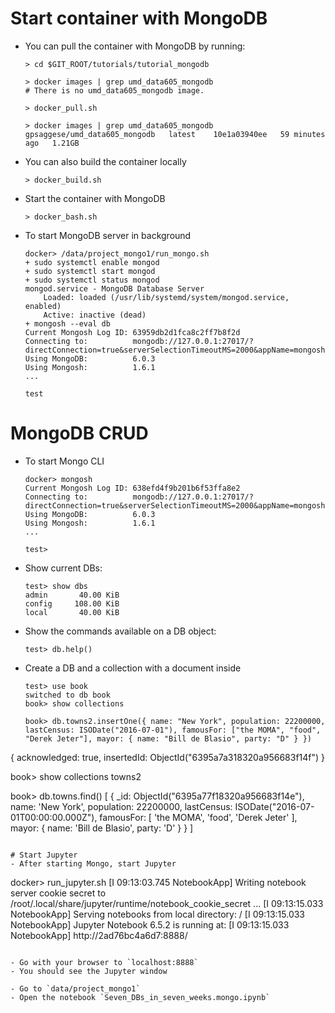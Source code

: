 # Start container with MongoDB

- You can pull the container with MongoDB by running:
  ```
  > cd $GIT_ROOT/tutorials/tutorial_mongodb

  > docker images | grep umd_data605_mongodb
  # There is no umd_data605_mongodb image.

  > docker_pull.sh

  > docker images | grep umd_data605_mongodb
  gpsaggese/umd_data605_mongodb   latest    10e1a03940ee   59 minutes ago   1.21GB
  ```

- You can also build the container locally
  ```
  > docker_build.sh
  ```

- Start the container with MongoDB
  ```
  > docker_bash.sh
  ```

- To start MongoDB server in background
  ```
  docker> /data/project_mongo1/run_mongo.sh
  + sudo systemctl enable mongod
  + sudo systemctl start mongod
  + sudo systemctl status mongod
  mongod.service - MongoDB Database Server
      Loaded: loaded (/usr/lib/systemd/system/mongod.service, enabled)
      Active: inactive (dead)
  + mongosh --eval db
  Current Mongosh Log ID: 63959db2d1fca8c2ff7b8f2d
  Connecting to:          mongodb://127.0.0.1:27017/?directConnection=true&serverSelectionTimeoutMS=2000&appName=mongosh+1.6.1
  Using MongoDB:          6.0.3
  Using Mongosh:          1.6.1
  ...

  test
  ```

# MongoDB CRUD
- To start Mongo CLI
  ```
  docker> mongosh
  Current Mongosh Log ID: 638efd4f9b201b6f53ffa8e2
  Connecting to:          mongodb://127.0.0.1:27017/?directConnection=true&serverSelectionTimeoutMS=2000&appName=mongosh+1.6.1
  Using MongoDB:          6.0.3
  Using Mongosh:          1.6.1
  ...

  test>
  ```

- Show current DBs:
  ```
  test> show dbs
  admin       40.00 KiB
  config     108.00 KiB
  local       40.00 KiB

  ```

- Show the commands available on a DB object:
  ```
  test> db.help()
  ```

- Create a DB and a collection with a document inside
  ```
  test> use book
  switched to db book
  book> show collections

  book> db.towns2.insertOne({ name: "New York", population: 22200000, lastCensus: ISODate("2016-07-01"), famousFor: ["the MOMA", "food", "Derek Jeter"], mayor: { name: "Bill de Blasio", party: "D" } })
{
  acknowledged: true,
  insertedId: ObjectId("6395a7a318320a956683f14f")
}

  book> show collections
  towns2


  book> db.towns.find()
  [
  {
    _id: ObjectId("6395a77f18320a956683f14e"),
    name: 'New York',
    population: 22200000,
    lastCensus: ISODate("2016-07-01T00:00:00.000Z"),
    famousFor: [ 'the MOMA', 'food', 'Derek Jeter' ],
    mayor: { name: 'Bill de Blasio', party: 'D' }
  }
  ]

  ```

# Start Jupyter
- After starting Mongo, start Jupyter
  ```
  docker> run_jupyter.sh
  [I 09:13:03.745 NotebookApp] Writing notebook server cookie secret to /root/.local/share/jupyter/runtime/notebook_cookie_secret
  ...
  [I 09:13:15.033 NotebookApp] Serving notebooks from local directory: /
  [I 09:13:15.033 NotebookApp] Jupyter Notebook 6.5.2 is running at:
  [I 09:13:15.033 NotebookApp] http://2ad76bc4a6d7:8888/
  ```

- Go with your browser to `localhost:8888`
- You should see the Jupyter window

- Go to `data/project_mongo1`
- Open the notebook `Seven_DBs_in_seven_weeks.mongo.ipynb`
